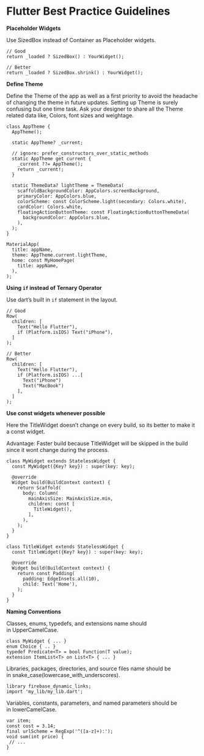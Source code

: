 # Flutter Best Practice Guidelines

**Placeholder Widgets**

Use SizedBox instead of Container as Placeholder widgets.

```
// Good
return _loaded ? SizedBox() : YourWidget();

// Better
return _loaded ? SizedBox.shrink() : YourWidget();
```

**Define Theme**

Define the Theme of the app as well as a first priority to avoid the headache of changing the theme in future updates. Setting up Theme is surely confusing but one time task. Ask your designer to share all the Theme related data like, Colors, font sizes and weightage.

```
class AppTheme {
  AppTheme();

  static AppTheme? _current;

  // ignore: prefer_constructors_over_static_methods
  static AppTheme get current {
    _current ??= AppTheme();
    return _current!;
  }

  static ThemeData? lightTheme = ThemeData(
    scaffoldBackgroundColor: AppColors.screenBackground,
    primaryColor: AppColors.blue,
    colorScheme: const ColorScheme.light(secondary: Colors.white),
    cardColor: Colors.white,
    floatingActionButtonTheme: const FloatingActionButtonThemeData(
      backgroundColor: AppColors.blue,
    ),
  );
}

MaterialApp(
  title: appName,
  theme: AppTheme.current.lightTheme,
  home: const MyHomePage(
    title: appName,
  ),
);
```

**Using `if` instead of Ternary Operator**

Use dart’s built in `if` statement in the layout.

```
// Good
Row(
  children: [
    Text("Hello Flutter"),
    if (Platform.isIOS) Text("iPhone"),
  ]
);

// Better
Row(
  children: [
    Text("Hello Flutter"),
    if (Platform.isIOS) ...[
      Text("iPhone")
      Text("MacBook")
    ],
  ]
);
```

**Use const widgets whenever possible**

Here the TitleWidget doesn’t change on every build, so its better to make it a const widget.

Advantage: Faster build because TitleWidget will be skipped in the build since it wont change during the process.

```
class MyWidget extends StatelessWidget {
  const MyWidget({Key? key}) : super(key: key);

  @override
  Widget build(BuildContext context) {
    return Scaffold(
      body: Column(
        mainAxisSize: MainAxisSize.min,
        children: const [
          TitleWidget(),
        ],
      ),
    );
  }
}

class TitleWidget extends StatelessWidget {
  const TitleWidget({Key? key}) : super(key: key);

  @override
  Widget build(BuildContext context) {
    return const Padding(
      padding: EdgeInsets.all(10),
      child: Text('Home'),
    );
  }
}
```

**Naming Conventions**

Classes, enums, typedefs, and extensions name should in UpperCamelCase.

```
class MyWidget { ... }
enum Choice { .. }
typedef Predicate<T> = bool Function(T value);
extension ItemList<T> on List<T> { ... }
```

Libraries, packages, directories, and source files name should be in snake_case(lowercase_with_underscores).

```
library firebase_dynamic_links;
import 'my_lib/my_lib.dart';
```

Variables, constants, parameters, and named parameters should be in lowerCamelCase.

```
var item;
const cost = 3.14;
final urlScheme = RegExp('^([a-z]+):');
void sum(int price) {
 // ...
}
```

